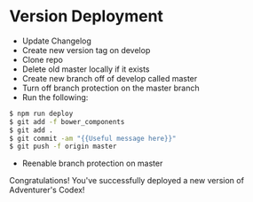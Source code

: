 # Version Deployment

- Update Changelog
- Create new version tag on develop
- Clone repo
- Delete old master locally if it exists
- Create new branch off of develop called master
- Turn off branch protection on the master branch
- Run the following:

```bash 
$ npm run deploy
$ git add -f bower_components
$ git add .
$ git commit -am "{{Useful message here}}"
$ git push -f origin master
```
- Reenable branch protection on master

Congratulations! You've successfully deployed a new version of Adventurer's Codex!
